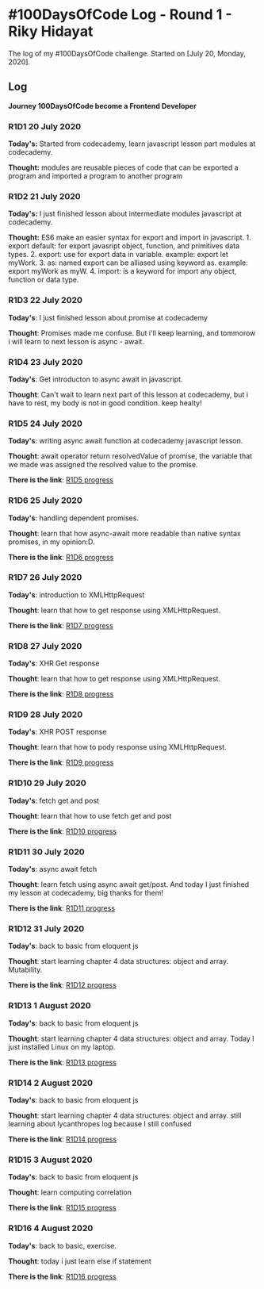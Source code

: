 # #100DaysOfCode Log - Round 1 - Riky Hidayat

The log of my #100DaysOfCode challenge. Started on [July 20, Monday, 2020].

## Log
**Journey 100DaysOfCode become a Frontend Developer**

### R1D1 20 July 2020
**Today's:** Started from codecademy, learn javascript lesson part modules at codecademy.

**Thought:** modules are reusable pieces of code that can be exported a program and imported a program to another program

### R1D2 21 July 2020
**Today's:** I just finished lesson about intermediate modules javascript at codecademy.

**Thought:** ES6 make an easier syntax for export and import in javascript. 
    1. export default: for export javasript object, function, and primitives data types.
    2. export: use for export data in variable. example: export let myWork.
    3. as: named export can be alliased using keyword as. example: export myWork as myW.
    4. import: is a keyword for import any object, function or data type.
    
### R1D3 22 July 2020
**Today's**: I just finished lesson about promise at codecademy

**Thought**: Promises made me confuse. But i'll keep learning, and tommorow i will learn to next lesson is async - await.

### R1D4 23 July 2020
**Today's**: Get introducton to async await in javascript.

**Thought**: Can't wait to learn next part of this lesson at codecademy, but i have to rest, my body is not in good condition. keep healty!

### R1D5 24 July 2020
**Today's**: writing async await function at codecademy javascript lesson.

**Thought**: await operator return resolvedValue of promise, the variable that we made was assigned the resolved value to the promise.

**There is the link**: [R1D5 progress](https://twitter.com/rikymehmet/status/1286511700707930113)

### R1D6 25 July 2020
**Today's**: handling dependent promises.

**Thought**: learn that how async-await more readable than native syntax promises, in my opinion:D.

**There is the link**: [R1D6 progress](https://twitter.com/rikymehmet/status/1286919858169339904)

### R1D7 26 July 2020
**Today's**: introduction to XMLHttpRequest

**Thought**: learn that how to get response using XMLHttpRequest.

**There is the link**: [R1D7 progress](https://twitter.com/rikymehmet/status/1287302884455931904)

### R1D8 27 July 2020
**Today's**: XHR Get response

**Thought**: learn that how to get response using XMLHttpRequest.

**There is the link**: [R1D8 progress](https://twitter.com/rikymehmet/status/1287594996875628549)

### R1D9 28 July 2020
**Today's**: XHR POST response

**Thought**: learn that how to pody response using XMLHttpRequest.

**There is the link**: [R1D9 progress](https://twitter.com/rikymehmet/status/1288079604180062208)

### R1D10 29 July 2020
**Today's**: fetch get and post

**Thought**: learn that how to use fetch get and post

**There is the link**: [R1D10 progress](https://twitter.com/rikymehmet/status/1288267874214137856)

### R1D11 30 July 2020
**Today's**: async await fetch

**Thought**: learn fetch using async await get/post. And today I just finished my lesson at codecademy, big thanks for them!

**There is the link**: [R1D11 progress](https://twitter.com/rikymehmet/status/1288626465668399104)

### R1D12 31 July 2020
**Today's**: back to basic from eloquent js

**Thought**: start learning chapter 4 data structures: object and array. Mutability.

**There is the link**: [R1D12 progress](https://twitter.com/rikymehmet/status/1289525211008647169)

### R1D13 1 August 2020
**Today's**: back to basic from eloquent js

**Thought**: start learning chapter 4 data structures: object and array. Today I just installed Linux on my laptop.

**There is the link**: [R1D13 progress](https://twitter.com/rikymehmet/status/1289525211008647169)

### R1D14 2 August 2020
**Today's**: back to basic from eloquent js

**Thought**: start learning chapter 4 data structures: object and array. still learning about lycanthropes log because I still confused

**There is the link**: [R1D14 progress](https://twitter.com/rikymehmet/status/1289891972975476738)

### R1D15 3 August 2020
**Today's**: back to basic from eloquent js

**Thought**: learn computing correlation

**There is the link**: [R1D15 progress](https://twitter.com/rikymehmet/status/1290295799180431361)

### R1D16 4 August 2020
**Today's**: back to basic, exercise.

**Thought**: today i just learn else if statement

**There is the link**: [R1D16 progress](https://twitter.com/rikymehmet/status/1290618306202701825)
